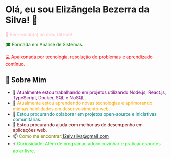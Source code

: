 # Olá, eu sou Elizângela Bezerra da Silva! 👋

<p style="color:pink;">🌟 Bem-vindo(a) ao meu GitHub!</p>

<p style="color:green;">🎓 Formada em Análise de Sistemas.</p>
<p style="color:red;">💻 Apaixonada por tecnologia, resolução de problemas e aprendizado contínuo.</p>

## 🚀 Sobre Mim
- 🔭 <span style="color:purple;">Atualmente estou trabalhando em projetos utilizando Node.js, React.js, TypeScript, Docker, SQL e NoSQL.</span>
- 🌱 <span style="color:orange;">Atualmente estou aprendendo novas tecnologias e aprimorando minhas habilidades em desenvolvimento web.</span>
- 👯 <span style="color:teal;">Estou procurando colaborar em projetos open-source e iniciativas comunitárias.</span>
- 🤔 <span style="color:maroon;">Estou procurando ajuda com melhorias de desempenho em aplicações web.</span>
- 📫 <span style="color:olive;">Como me encontrar:12elysilva@gmail.com</span>
- ⚡ <span style="color:lime;">Curiosidade: Além de programar, adoro cozinhar e praticar esportes ao ar livre.</span>
